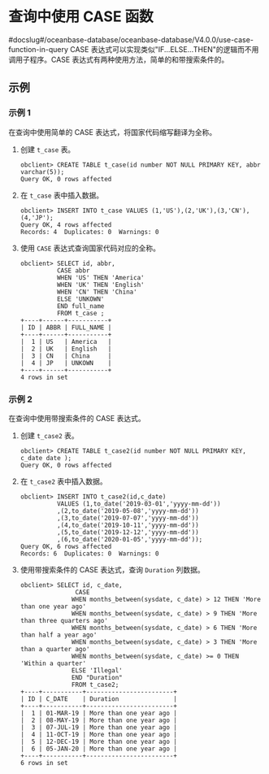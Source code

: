 # 查询中使用 CASE 函数
#docslug#/oceanbase-database/oceanbase-database/V4.0.0/use-case-function-in-query
CASE 表达式可以实现类似"IF...ELSE...THEN"的逻辑而不用调用子程序。CASE 表达式有两种使用方法，简单的和带搜索条件的。

## 示例

### 示例 1

在查询中使用简单的 CASE 表达式，将国家代码缩写翻译为全称。

1. 创建 `t_case` 表。

   ```unknow
   obclient> CREATE TABLE t_case(id number NOT NULL PRIMARY KEY, abbr varchar(5));
   Query OK, 0 rows affected
   ```

2. 在 `t_case` 表中插入数据。

   ```unknow
   obclient> INSERT INTO t_case VALUES (1,'US'),(2,'UK'),(3,'CN'),(4,'JP');
   Query OK, 4 rows affected
   Records: 4  Duplicates: 0  Warnings: 0
   ```

3. 使用 `CASE` 表达式查询国家代码对应的全称。

   ```unknow
   obclient> SELECT id, abbr,
             CASE abbr
             WHEN 'US' THEN 'America'
             WHEN 'UK' THEN 'English'
             WHEN 'CN' THEN 'China'
             ELSE 'UNKOWN'
             END full_name
             FROM t_case ;
   +----+------+-----------+
   | ID | ABBR | FULL_NAME |
   +----+------+-----------+
   |  1 | US   | America   |
   |  2 | UK   | English   |
   |  3 | CN   | China     |
   |  4 | JP   | UNKOWN    |
   +----+------+-----------+
   4 rows in set
   ```

### 示例 2

在查询中使用带搜索条件的 CASE 表达式。

1. 创建 `t_case2` 表。

   ```unknow
   obclient> CREATE TABLE t_case2(id number NOT NULL PRIMARY KEY, c_date date );
   Query OK, 0 rows affected
   ```

2. 在 `t_case2` 表中插入数据。

   ```unknow
   obclient> INSERT INTO t_case2(id,c_date) 
             VALUES (1,to_date('2019-03-01','yyyy-mm-dd'))
             ,(2,to_date('2019-05-08','yyyy-mm-dd'))
             ,(3,to_date('2019-07-07','yyyy-mm-dd'))
             ,(4,to_date('2019-10-11','yyyy-mm-dd'))
             ,(5,to_date('2019-12-12','yyyy-mm-dd'))
             ,(6,to_date('2020-01-05','yyyy-mm-dd'));
   Query OK, 6 rows affected
   Records: 6  Duplicates: 0  Warnings: 0
   ```

3. 使用带搜索条件的 CASE 表达式，查询 `Duration` 列数据。

   ```unknow
   obclient> SELECT id, c_date,
                  CASE
                 WHEN months_between(sysdate, c_date) > 12 THEN 'More than one year ago'
                 WHEN months_between(sysdate, c_date) > 9 THEN 'More than three quarters ago'
                 WHEN months_between(sysdate, c_date) > 6 THEN 'More than half a year ago'
                 WHEN months_between(sysdate, c_date) > 3 THEN 'More than a quarter ago'
                 WHEN months_between(sysdate, c_date) >= 0 THEN 'Within a quarter'
                 ELSE 'Illegal'
                 END "Duration"
                 FROM t_case2;
   +----+-----------+------------------------+
   | ID | C_DATE    | Duration               |
   +----+-----------+------------------------+
   |  1 | 01-MAR-19 | More than one year ago |
   |  2 | 08-MAY-19 | More than one year ago |
   |  3 | 07-JUL-19 | More than one year ago |
   |  4 | 11-OCT-19 | More than one year ago |
   |  5 | 12-DEC-19 | More than one year ago |
   |  6 | 05-JAN-20 | More than one year ago |
   +----+-----------+------------------------+
   6 rows in set
   ```
